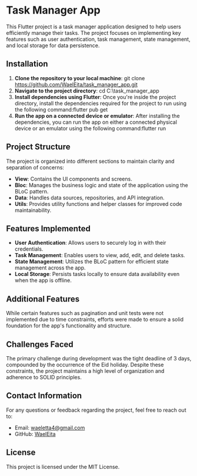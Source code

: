 # Task Manager App

This Flutter project is a task manager application designed to help users efficiently manage their
tasks. The project focuses on implementing key features such as user authentication, task
management, state management, and local storage for data persistence.

## Installation

1. **Clone the repository to your local machine**: git
   clone https://github.com/WaelEita/task_manager_app.git
2. **Navigate to the project directory**: cd C:\task_manager_app
3. **Install dependencies using Flutter**: Once you're inside the project directory, install the
   dependencies required for the project to run using the following command:flutter pub get
4. **Run the app on a connected device or emulator**: After installing the dependencies, you can run
   the app on either a connected physical device or an emulator using the following command:flutter
   run

## Project Structure

The project is organized into different sections to maintain clarity and separation of concerns:

- **View**: Contains the UI components and screens.
- **Bloc**: Manages the business logic and state of the application using the BLoC pattern.
- **Data**: Handles data sources, repositories, and API integration.
- **Utils**: Provides utility functions and helper classes for improved code maintainability.

## Features Implemented

- **User Authentication**: Allows users to securely log in with their credentials.
- **Task Management**: Enables users to view, add, edit, and delete tasks.
- **State Management**: Utilizes the BLoC pattern for efficient state management across the app.
- **Local Storage**: Persists tasks locally to ensure data availability even when the app is
  offline.

## Additional Features

While certain features such as pagination and unit tests were not implemented due to time
constraints, efforts were made to ensure a solid foundation for the app's functionality and
structure.

## Challenges Faced

The primary challenge during development was the tight deadline of 3 days, compounded by the
occurrence of the Eid holiday. Despite these constraints, the project maintains a high level of
organization and adherence to SOLID principles.

## Contact Information

For any questions or feedback regarding the project, feel free to reach out to:

- Email: waeletta4@gmail.com
- GitHub: [WaelEita](https://github.com/WaelEita)

## License

This project is licensed under the MIT License.
